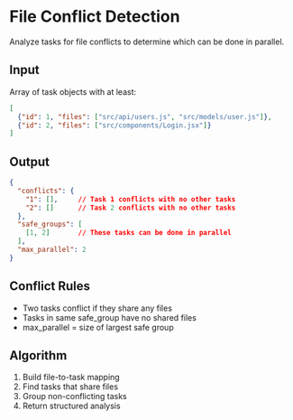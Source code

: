# File Conflict Detection

Analyze tasks for file conflicts to determine which can be done in parallel.

## Input
Array of task objects with at least:
```json
[
  {"id": 1, "files": ["src/api/users.js", "src/models/user.js"]},
  {"id": 2, "files": ["src/components/Login.jsx"]}
]
```

## Output
```json
{
  "conflicts": {
    "1": [],     // Task 1 conflicts with no other tasks
    "2": []      // Task 2 conflicts with no other tasks
  },
  "safe_groups": [
    [1, 2]       // These tasks can be done in parallel
  ],
  "max_parallel": 2
}
```

## Conflict Rules
- Two tasks conflict if they share any files
- Tasks in same safe_group have no shared files
- max_parallel = size of largest safe group

## Algorithm
1. Build file-to-task mapping
2. Find tasks that share files
3. Group non-conflicting tasks
4. Return structured analysis